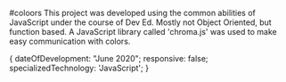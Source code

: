 #coloors
This project was developed using the common abilities of JavaScript under the course of Dev Ed. Mostly not Object Oriented, but function based. A JavaScript library called 'chroma.js' was used to make easy communication with colors.

{ dateOfDevelopment: "June 2020";
responsive: false;
specializedTechnology: 'JavaScript'; }

